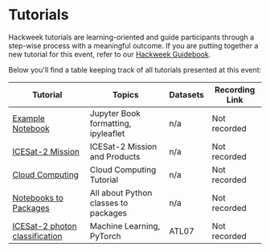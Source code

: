 # Tutorials

Hackweek tutorials are learning-oriented and guide participants through a step-wise process with a meaningful outcome. If you are putting together a new tutorial for this event, refer to our [Hackweek Guidebook](https://guidebook.hackweek.io/training/tutorials/index.html).

Below you'll find a table keeping track of all tutorials presented at this event:

| Tutorial | Topics | Datasets |  Recording Link |
| -  | - | - |  - |
| [Example Notebook](./example/tutorial-notebook.ipynb) | Jupyter Book formatting, ipyleaflet | n/a |  Not recorded |
| [ICESat-2 Mission](./mission-overview/icesat-2-mission-overview.ipynb) | ICESat-2 Mission and Products | n/a |  Not recorded |
| [Cloud Computing](./cloud-computing/00-goals-and-outline.ipynb) | Cloud Computing Tutorial | n/a |  Not recorded |
| [Notebooks to Packages](./nb-to-package/index.md) | All about Python classes to packages | n/a |  Not recorded |
| [ICESat-2 photon classification](./machine-learning/photon_classifier.ipynb) | Machine Learning, PyTorch | ATL07 | Not recorded |
